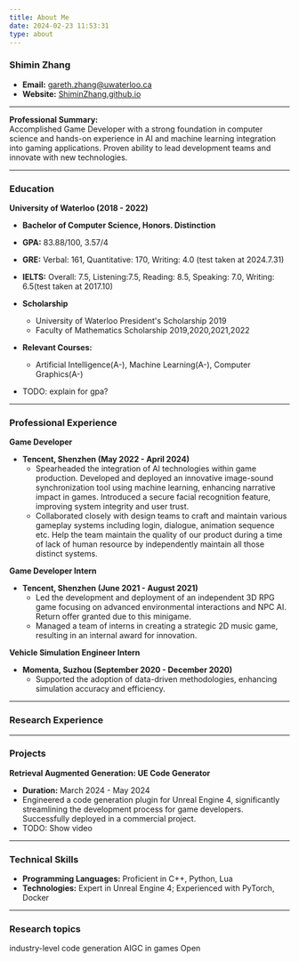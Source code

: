 ```yaml
---
title: About Me
date: 2024-02-23 11:53:31
type: about
---
```



### **Shimin Zhang**
- **Email:** gareth.zhang@uwaterloo.ca
- **Website:** [ShiminZhang.github.io](http://ShiminZhang.github.io)

---

**Professional Summary:**  
Accomplished Game Developer with a strong foundation in computer science and hands-on experience in AI and machine learning integration into gaming applications. Proven ability to lead development teams and innovate with new technologies.

---

### **Education**

**University of Waterloo (2018 - 2022)**
- **Bachelor of Computer Science, Honors. Distinction**
- **GPA:** 83.88/100, 3.57/4
- **GRE:** Verbal: 161, Quantitative: 170, Writing: 4.0 (test taken at 2024.7.31)
- **IELTS:** Overall: 7.5, Listening:7.5, Reading: 8.5, Speaking: 7.0, Writing: 6.5(test taken at 2017.10)
- **Scholarship**
  - University of Waterloo President's Scholarship 2019
  - Faculty of Mathematics Scholarship 2019,2020,2021,2022
- **Relevant Courses:**
  - Artificial Intelligence(A-), Machine Learning(A-), Computer Graphics(A-)

- TODO: explain for gpa?
---

### **Professional Experience**

**Game Developer**
- **Tencent, Shenzhen (May 2022 - April 2024)**
  - Spearheaded the integration of AI technologies within game production. Developed and deployed an innovative image-sound synchronization tool using machine learning, enhancing narrative impact in games. Introduced a secure facial recognition feature, improving system integrity and user trust.
  - Collaborated closely with design teams to craft and maintain various gameplay systems including login, dialogue, animation sequence etc. Help the team maintain the quality of our product during a time of lack of human resource by independently maintain all those distinct systems.

**Game Developer Intern**
- **Tencent, Shenzhen (June 2021 - August 2021)**
  - Led the development and deployment of an independent 3D RPG game focusing on advanced environmental interactions and NPC AI. Return offer granted due to this minigame.
  - Managed a team of interns in creating a strategic 2D music game, resulting in an internal award for innovation.

**Vehicle Simulation Engineer Intern**
- **Momenta, Suzhou (September 2020 - December 2020)**
  - Supported the adoption of data-driven methodologies, enhancing simulation accuracy and efficiency.

---

### **Research Experience**

---

### **Projects**

**Retrieval Augmented Generation: UE Code Generator**
- **Duration:** March 2024 - May 2024
- Engineered a code generation plugin for Unreal Engine 4, significantly streamlining the development process for game developers. Successfully deployed in a commercial project.
- TODO: Show video


---

### **Technical Skills**

- **Programming Languages:** Proficient in C++, Python, Lua
- **Technologies:** Expert in Unreal Engine 4; Experienced with PyTorch, Docker

---
### **Research topics**

industry-level code generation
AIGC in games
Open